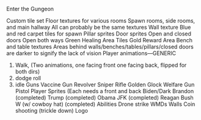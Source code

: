 Enter the Gungeon

Custom tile set
Floor textures for various rooms
Spawn rooms, side rooms, and main hallway
All can probably be the same textures
Wall texture
Blue and red carpet tiles for spawn
Pillar sprites
Door sprites
Open and closed doors
Open both ways
Green Healing Area Tiles
Gold Reward Area
Bench and table textures
Areas behind walls/benches/tables/pillars/closed doors are darker to signify the lack of vision
Player animations—GENERIC
1) Walk, (Two animations, one facing front one facing back, flipped for both dirs)
2) dodge roll
3) idle
Guns
Vaccine Gun
Revolver
Sniper Rifle
Golden Glock
Welfare Gun
Pistol
Player Sprites (Each needs a front and back
Biden/Dark Brandon (completed)
Trump (completed)
Obama
JFK (completed)
Reagan
Bush W (w/ cowboy hat) (completed)
Abilities
Drone strike
WMDs
Walls
Coin shooting (trickle down)
Logo

